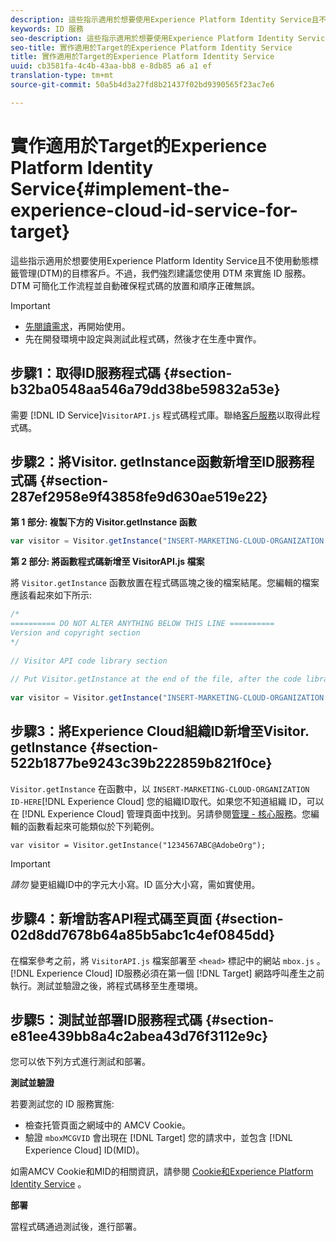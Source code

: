 ```yaml
---
description: 這些指示適用於想要使用Experience Platform Identity Service且不使用動態標籤管理(DTM)的目標客戶。不過，我們強烈建議您使用 DTM 來實施 ID 服務。DTM 可簡化工作流程並自動確保程式碼的放置和順序正確無誤。
keywords: ID 服務
seo-description: 這些指示適用於想要使用Experience Platform Identity Service且不使用動態標籤管理(DTM)的目標客戶。不過，我們強烈建議您使用 DTM 來實施 ID 服務。DTM 可簡化工作流程並自動確保程式碼的放置和順序正確無誤。
seo-title: 實作適用於Target的Experience Platform Identity Service
title: 實作適用於Target的Experience Platform Identity Service
uuid: cb3581fa-4c4b-43aa-bb8 e-8db85 a6 a1 ef
translation-type: tm+mt
source-git-commit: 50a5b4d3a27fd8b21437f02bd9390565f23ac7e6

---
```



# 實作適用於Target的Experience Platform Identity Service{#implement-the-experience-cloud-id-service-for-target}

這些指示適用於想要使用Experience Platform Identity Service且不使用動態標籤管理(DTM)的目標客戶。不過，我們強烈建議您使用 DTM 來實施 ID 服務。DTM 可簡化工作流程並自動確保程式碼的放置和順序正確無誤。

>[!IMPORTANT]
>
>* [先閱讀需求](../reference/requirements.md)，再開始使用。
>* 先在開發環境中設定與測試此程式碼，然後才在生產中實作。
>



## 步驟1：取得ID服務程式碼 {#section-b32ba0548aa546a79dd38be59832a53e}

需要 [!DNL ID Service]`VisitorAPI.js` 程式碼程式庫。聯絡[客戶服務](https://helpx.adobe.com/marketing-cloud/contact-support.html)以取得此程式碼。

## 步驟2：將Visitor. getInstance函數新增至ID服務程式碼 {#section-287ef2958e9f43858fe9d630ae519e22}

**第 1 部分: 複製下方的 Visitor.getInstance 函數**

```js
var visitor = Visitor.getInstance("INSERT-MARKETING-CLOUD-ORGANIZATION ID-HERE"); 
```

**第 2 部分: 將函數程式碼新增至 VisitorAPI.js 檔案**

將 `Visitor.getInstance` 函數放置在程式碼區塊之後的檔案結尾。您編輯的檔案應該看起來如下所示:

```js
/* 
========== DO NOT ALTER ANYTHING BELOW THIS LINE ========== 
Version and copyright section 
*/ 
 
// Visitor API code library section 
 
// Put Visitor.getInstance at the end of the file, after the code library 
 
var visitor = Visitor.getInstance("INSERT-MARKETING-CLOUD-ORGANIZATION ID-HERE");
```

## 步驟3：將Experience Cloud組織ID新增至Visitor. getInstance {#section-522b1877be9243c39b222859b821f0ce}

`Visitor.getInstance` 在函數中，以 `INSERT-MARKETING-CLOUD-ORGANIZATION ID-HERE`[!DNL Experience Cloud] 您的組織ID取代。如果您不知道組織 ID，可以在 [!DNL Experience Cloud] 管理頁面中找到。另請參閱[管理 - 核心服務](https://marketing.adobe.com/resources/help/en_US/mcloud/admin_getting_started.html)。您編輯的函數看起來可能類似於下列範例。

`var visitor = Visitor.getInstance("1234567ABC@AdobeOrg");`

>[!IMPORTANT]
>
>*請勿* 變更組織ID中的字元大小寫。ID 區分大小寫，需如實使用。

## 步驟4：新增訪客API程式碼至頁面 {#section-02d8dd7678b64a85b5abc1c4ef0845dd}

在檔案參考之前，將 `VisitorAPI.js` 檔案部署至 `<head>` 標記中的網站 `mbox.js` 。[!DNL Experience Cloud] ID服務必須在第一個 [!DNL Target] 網路呼叫產生之前執行。測試並驗證之後，將程式碼移至生產環境。

## 步驟5：測試並部署ID服務程式碼 {#section-e81ee439bb8a4c2abea43d76f3112e9c}

您可以依下列方式進行測試和部署。

**測試並驗證**

若要測試您的 ID 服務實施:

* 檢查托管頁面之網域中的 AMCV Cookie。
* 驗證 `mboxMCGVID` 會出現在 [!DNL Target] 您的請求中，並包含 [!DNL Experience Cloud] ID(MID)。

如需AMCV Cookie和MID的相關資訊，請參閱 [Cookie和Experience Platform Identity Service](../introduction/cookies.md) 。

**部署**

當程式碼通過測試後，進行部署。

